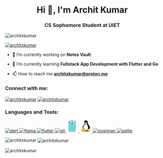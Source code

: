 <h1 align="center">Hi 👋, I'm Archit Kumar</h1>
<h3 align="center">CS Sophomore Student at UIET</h3>

<p align="left"> <img src="https://komarev.com/ghpvc/?username=architxkumar&label=Profile%20views&color=0e75b6&style=flat" alt="architxkumar" /> </p>

<p align="left"> <a href="https://github.com/ryo-ma/github-profile-trophy"><img src="https://github-profile-trophy.vercel.app/?username=architxkumar" alt="architxkumar" /></a> </p>

- 🔭 I’m currently working on **Notes Vault**

- 🌱 I’m currently learning **Fullstack App Development with Flutter and Go**

- 📫 How to reach me **architxkumar@proton.me**

<h3 align="left">Connect with me:</h3>
<p align="left">
<a href="https://twitter.com/architxkumar" target="blank"><img align="center" src="https://raw.githubusercontent.com/rahuldkjain/github-profile-readme-generator/master/src/images/icons/Social/twitter.svg" alt="architxkumar" height="30" width="40" /></a>
<a href="https://linkedin.com/in/architxkumar" target="blank"><img align="center" src="https://raw.githubusercontent.com/rahuldkjain/github-profile-readme-generator/master/src/images/icons/Social/linked-in-alt.svg" alt="architxkumar" height="30" width="40" /></a>
</p>

<h3 align="left">Languages and Tools:</h3>
<p align="left"> <a href="https://dart.dev" target="_blank" rel="noreferrer"> <img src="https://www.vectorlogo.zone/logos/dartlang/dartlang-icon.svg" alt="dart" width="40" height="40"/> </a> <a href="https://www.figma.com/" target="_blank" rel="noreferrer"> <img src="https://www.vectorlogo.zone/logos/figma/figma-icon.svg" alt="figma" width="40" height="40"/> </a> <a href="https://flutter.dev" target="_blank" rel="noreferrer"> <img src="https://www.vectorlogo.zone/logos/flutterio/flutterio-icon.svg" alt="flutter" width="40" height="40"/> </a> <a href="https://git-scm.com/" target="_blank" rel="noreferrer"> <img src="https://www.vectorlogo.zone/logos/git-scm/git-scm-icon.svg" alt="git" width="40" height="40"/> </a> <a href="https://golang.org" target="_blank" rel="noreferrer"> <img src="https://raw.githubusercontent.com/devicons/devicon/master/icons/go/go-original.svg" alt="go" width="40" height="40"/> </a> <a href="https://www.linux.org/" target="_blank" rel="noreferrer"> <img src="https://raw.githubusercontent.com/devicons/devicon/master/icons/linux/linux-original.svg" alt="linux" width="40" height="40"/> </a> <a href="https://postman.com" target="_blank" rel="noreferrer"> <img src="https://www.vectorlogo.zone/logos/getpostman/getpostman-icon.svg" alt="postman" width="40" height="40"/> </a> <a href="https://www.sqlite.org/" target="_blank" rel="noreferrer"> <img src="https://www.vectorlogo.zone/logos/sqlite/sqlite-icon.svg" alt="sqlite" width="40" height="40"/> </a> </p>

<p><img align="left" src="https://github-readme-stats.vercel.app/api/top-langs?username=architxkumar&show_icons=true&locale=en&layout=compact" alt="architxkumar" /></p>

<p>&nbsp;<img align="center" src="https://github-readme-stats.vercel.app/api?username=architxkumar&show_icons=true&locale=en" alt="architxkumar" /></p>

<p><img align="center" src="https://github-readme-streak-stats.herokuapp.com/?user=architxkumar&" alt="architxkumar" /></p>

